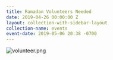 ```yaml
---
title: Ramadan Volunteers Needed
date: 2019-04-26 00:00:00 Z
layout: collection-with-sidebar-layout
collection-name: events
event-date: 2019-05-06 20:38 -0700
---
```


![volunteer.png]({{site.baseurl}}/media/volunteer.png)
